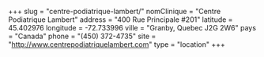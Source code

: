 +++
slug = "centre-podiatrique-lambert/"
nomClinique = "Centre Podiatrique Lambert"
address = "400 Rue Principale #201"
latitude = 45.402976
longitude = -72.733996
ville = "Granby, Quebec J2G 2W6"
pays = "Canada"
phone = "(450) 372-4735"
site = "http://www.centrepodiatriquelambert.com"
type = "location"
+++